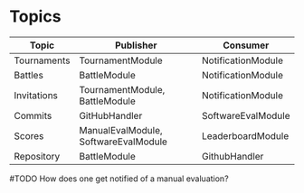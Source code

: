 # Topics

| Topic | Publisher | Consumer |
|-------|-----------|------------|
|Tournaments|TournamentModule|NotificationModule|
|Battles|BattleModule|NotificationModule|
|Invitations|TournamentModule, BattleModule|NotificationModule|
|Commits|GitHubHandler|SoftwareEvalModule|
|Scores|ManualEvalModule, SoftwareEvalModule| LeaderboardModule|
|Repository|BattleModule|GithubHandler



#TODO How does one get notified of a manual evaluation?
